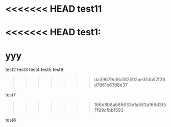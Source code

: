 <<<<<<< HEAD
test11
=======
<<<<<<< HEAD
test1:
=======
# yyy
test2
test3
test4
test5
test6
>>>>>>> da39679d9b382502ae31db57f36d7d61e67d8e37

test7
>>>>>>> 166d8b8ab86633e1a583a166d3f57f99cfbb1593

test8
